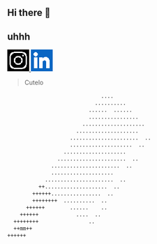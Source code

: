 ## Hi there 👋



<!--
**marcelo-mlv/marcelo-mlv** is a ✨ _special_ ✨ repository because its `README.md` (this file) appears on your GitHub profile.

Here are some ideas to get you started:

- 🔭 I’m currently working on ...
- 🌱 I’m currently learning ...
- 👯 I’m looking to collaborate on ...
- 🤔 I’m looking for help with ...
- 💬 Ask me about ...
- 📫 How to reach me: ...
- 😄 Pronouns: ...
- ⚡ Fun fact: ...
-->

## uhhh

<p>
  <a href="https://instagram.com/marcelo.mlv">
    <img src="instagram-logo.png" height=50>
  </a>
  <a href="https://linkedin.com/in/marcelo-veras">
    <img src="linkedin-logo.png" height=50>
  </a>
</p>


> Cutelo

                                  ....            
                                ..........        
                              ......  ......      
                              ................    
                            ....................  
                          ....................    
                        ......................  ..
                        ....................  ..  
                      ....................        
                    ......................  ..    
                  ......................  ..      
                  ....................            
                ......................  ..        
              ++....................  ..          
            ++++++................  ..            
            ++++++++  ..........  ..              
          ++++++        ......    ..              
        ++++++            ....  ..                
      ++++++++                ..                  
      ++mm++                                      
    ++++++                                        
